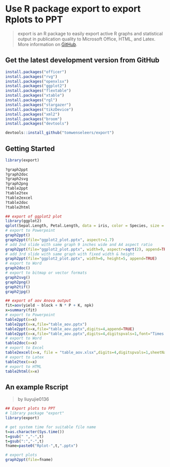 # Use R package export to export Rplots to PPT
> export is an R package to easily export active R graphs and statistical output in publication quality to Microsoft Office, HTML, and Latex. More information on [GitHub](https://github.com/tomwenseleers/export).

## Get the latest development version from GitHub

```r
install.packages("officer")
install.packages("rvg")
install.packages("openxlsx")
install.packages("ggplot2")
install.packages("flextable")
install.packages("xtable")
install.packages("rgl")
install.packages("stargazer")
install.packages("tikzDevice")
install.packages("xml2")
install.packages("broom")
install.packages("devtools")

devtools::install_github("tomwenseleers/export")
```

## Getting Started

```r
library(export)
      
?graph2ppt
?graph2doc
?graph2svg
?graph2png
?table2ppt
?table2tex
?table2excel
?table2doc
?table2html

## export of ggplot2 plot
library(ggplot2)
qplot(Sepal.Length, Petal.Length, data = iris, color = Species, size = Petal.Width, alpha = I(0.7))
# export to Powerpoint      
graph2ppt()      
graph2ppt(file="ggplot2_plot.pptx", aspectr=1.7)
# add 2nd slide with same graph 9 inches wide and A4 aspect ratio
graph2ppt(file="ggplot2_plot.pptx", width=9, aspectr=sqrt(2), append=TRUE) 
# add 3rd slide with same graph with fixed width & height
graph2ppt(file="ggplot2_plot.pptx", width=6, height=5, append=TRUE) 
# export to Word
graph2doc()
# export to bitmap or vector formats
graph2svg()
graph2png()
graph2tif()
graph2jpg()

## export of aov Anova output
fit=aov(yield ~ block + N * P + K, npk)
x=summary(fit)
# export to Powerpoint
table2ppt(x=x)
table2ppt(x=x,file="table_aov.pptx")
table2ppt(x=x,file="table_aov.pptx",digits=4,append=TRUE)
table2ppt(x=x,file="table_aov.pptx",digits=4,digitspvals=1,font="Times New Roman",pointsize=16,append=TRUE)
# export to Word
table2doc(x=x)
# export to Excel
table2excel(x=x, file = "table_aov.xlsx",digits=4,digitspvals=1,sheetName = "Anova_table", add.rownames = TRUE)
# export to Latex
table2tex(x=x)
# export to HTML
table2html(x=x)
```

## An example Rscript
> by liuyujie0136

```r
## Export plots to PPT
# library package "export"
library(export)

# get system time for suitable file name
t=as.character(Sys.time())
t=gsub(" ","-",t)
t=gsub(":","-",t)
fname=paste0("Rplot-",t,".pptx")

# export plots
graph2ppt(file=fname)
```
